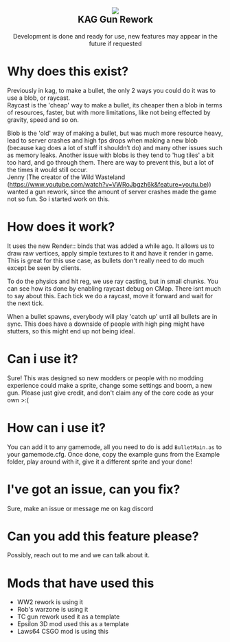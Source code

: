 <h2 align = 'center'><img src="https://i.imgur.com/lQEufyo.png"><br>KAG Gun Rework</h2>
<p align = 'center'>Development is done and ready for use, new features may appear in the future if requested</p>

# Why does this exist?

Previously in kag, to make a bullet, the only 2 ways you could do it was to use a blob, or raycast.<br />
Raycast is the 'cheap' way to make a bullet, its cheaper then a blob in terms of resources, faster, but with more limitations, like not being effected by gravity, speed and so on.

Blob is the 'old' way of making a bullet, but was much more resource heavy, lead to server crashes and high fps drops when making a new blob (because kag does a lot of stuff it shouldn’t do) and many other issues such as memory leaks. Another issue with blobs is they tend to 'hug tiles' a bit too hard, and go through them. There are way to prevent this, but a lot of the times it would still occur. 
<br />
Jenny (The creator of the Wild Wasteland (https://www.youtube.com/watch?v=VWRoJbgzh6k&feature=youtu.be)) wanted a gun rework, since the amount of server crashes made the game not so fun. So i started work on this.

# How does it work?

It uses the new Render:: binds that was added a while ago. It allows us to draw raw vertices, apply simple textures to it and have it render in game. 
This is great for this use case, as bullets don't really need to do much except be seen by clients.<br />

To do the physics and hit reg, we use ray casting, but in small chunks. You can see how its done by enabling raycast debug on CMap. There isnt much to say about this. Each tick we do a raycast, move it forward and wait for the next tick. 

When a bullet spawns, everybody will play 'catch up' until all bullets are in sync. This does have a downside of people with high ping might have stutters, so this might end up not being ideal.

# Can i use it?

Sure! This was designed so new modders or people with no modding experience could make a sprite, change some settings and boom, a new gun.
Please just give credit, and don't claim any of the core code as your own >:(

# How can i use it?

You can add it to any gamemode, all you need to do is add ``BulletMain.as`` to your gamemode.cfg. 
Once done, copy the example guns from the Example folder, play around with it, give it a different sprite and your done!

# I've got an issue, can you fix?

Sure, make an issue or message me on kag discord

# Can you add this feature please?

Possibly, reach out to me and we can talk about it.

# Mods that have used this
- WW2 rework is using it
- Rob's warzone is using it
- TC gun rework used it as a template
- Epsilon 3D mod used this as a template
- Laws64 CSGO mod is using this


